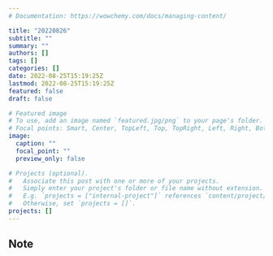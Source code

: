 ```yaml
---
# Documentation: https://wowchemy.com/docs/managing-content/

title: "20220826"
subtitle: ""
summary: ""
authors: []
tags: []
categories: []
date: 2022-08-25T15:19:25Z
lastmod: 2022-08-25T15:19:25Z
featured: false
draft: false

# Featured image
# To use, add an image named `featured.jpg/png` to your page's folder.
# Focal points: Smart, Center, TopLeft, Top, TopRight, Left, Right, BottomLeft, Bottom, BottomRight.
image:
  caption: ""
  focal_point: ""
  preview_only: false

# Projects (optional).
#   Associate this post with one or more of your projects.
#   Simply enter your project's folder or file name without extension.
#   E.g. `projects = ["internal-project"]` references `content/project/deep-learning/index.md`.
#   Otherwise, set `projects = []`.
projects: []
---
```


## Note


